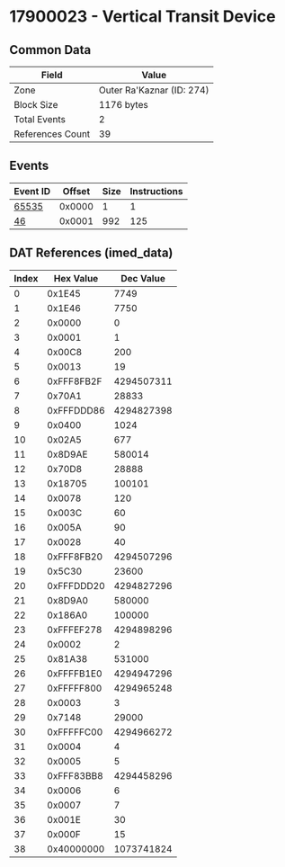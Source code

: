 # 17900023 - Vertical Transit Device

## Common Data

| Field            | Value                     |
|------------------|---------------------------|
| Zone             | Outer Ra'Kaznar (ID: 274) |
| Block Size       | 1176 bytes                |
| Total Events     | 2                         |
| References Count | 39                        |

## Events

| Event ID            | Offset   |   Size |   Instructions |
|---------------------|----------|--------|----------------|
| [65535](./65535.md) | 0x0000   |      1 |              1 |
| [46](./46.md)       | 0x0001   |    992 |            125 |

## DAT References (imed_data)

|   Index | Hex Value   |   Dec Value |
|---------|-------------|-------------|
|       0 | 0x1E45      |        7749 |
|       1 | 0x1E46      |        7750 |
|       2 | 0x0000      |           0 |
|       3 | 0x0001      |           1 |
|       4 | 0x00C8      |         200 |
|       5 | 0x0013      |          19 |
|       6 | 0xFFF8FB2F  |  4294507311 |
|       7 | 0x70A1      |       28833 |
|       8 | 0xFFFDDD86  |  4294827398 |
|       9 | 0x0400      |        1024 |
|      10 | 0x02A5      |         677 |
|      11 | 0x8D9AE     |      580014 |
|      12 | 0x70D8      |       28888 |
|      13 | 0x18705     |      100101 |
|      14 | 0x0078      |         120 |
|      15 | 0x003C      |          60 |
|      16 | 0x005A      |          90 |
|      17 | 0x0028      |          40 |
|      18 | 0xFFF8FB20  |  4294507296 |
|      19 | 0x5C30      |       23600 |
|      20 | 0xFFFDDD20  |  4294827296 |
|      21 | 0x8D9A0     |      580000 |
|      22 | 0x186A0     |      100000 |
|      23 | 0xFFFEF278  |  4294898296 |
|      24 | 0x0002      |           2 |
|      25 | 0x81A38     |      531000 |
|      26 | 0xFFFFB1E0  |  4294947296 |
|      27 | 0xFFFFF800  |  4294965248 |
|      28 | 0x0003      |           3 |
|      29 | 0x7148      |       29000 |
|      30 | 0xFFFFFC00  |  4294966272 |
|      31 | 0x0004      |           4 |
|      32 | 0x0005      |           5 |
|      33 | 0xFFF83BB8  |  4294458296 |
|      34 | 0x0006      |           6 |
|      35 | 0x0007      |           7 |
|      36 | 0x001E      |          30 |
|      37 | 0x000F      |          15 |
|      38 | 0x40000000  |  1073741824 |
